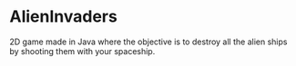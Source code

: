 # AlienInvaders
2D game made in Java where the objective is to destroy all the alien ships by shooting them with your spaceship.
